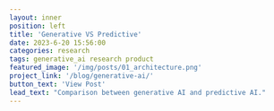 ```yaml
---
layout: inner
position: left
title: 'Generative VS Predictive'
date: 2023-6-20 15:56:00
categories: research
tags: generative_ai research product
featured_image: '/img/posts/01_architecture.png'
project_link: '/blog/generative-ai/'
button_text: 'View Post'
lead_text: "Comparison between generative AI and predictive AI."
---
```

